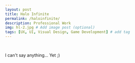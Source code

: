 ```yaml
---
layout: post
title: Halo Infinite
permalink: /haloinfinite/
description: Professional Work
img: hl-2.jpg # Add image post (optional)
tags: [UX, UI, Visual Design, Game Development] # add tag
---
```


<br>

I can't say anything... Yet ;)

<br>
